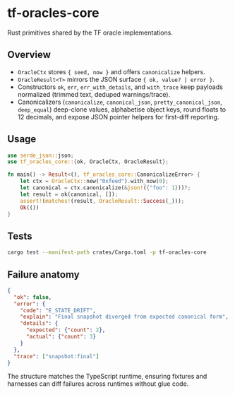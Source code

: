 # tf-oracles-core

Rust primitives shared by the TF oracle implementations.

## Overview

- `OracleCtx` stores `{ seed, now }` and offers `canonicalize` helpers.
- `OracleResult<T>` mirrors the JSON surface `{ ok, value? | error }`.
- Constructors `ok`, `err`, `err_with_details`, and `with_trace` keep payloads
  normalized (trimmed text, deduped warnings/trace).
- Canonicalizers (`canonicalize`, `canonical_json`, `pretty_canonical_json`,
  `deep_equal`) deep-clone values, alphabetise object keys, round floats to 12
  decimals, and expose JSON pointer helpers for first-diff reporting.

## Usage

```rust
use serde_json::json;
use tf_oracles_core::{ok, OracleCtx, OracleResult};

fn main() -> Result<(), tf_oracles_core::CanonicalizeError> {
    let ctx = OracleCtx::new("0xfeed").with_now(0);
    let canonical = ctx.canonicalize(&json!({"foo": 1}))?;
    let result = ok(canonical, []);
    assert!(matches!(result, OracleResult::Success(_)));
    Ok(())
}
```

## Tests

```bash
cargo test --manifest-path crates/Cargo.toml -p tf-oracles-core
```

## Failure anatomy

```json
{
  "ok": false,
  "error": {
    "code": "E_STATE_DRIFT",
    "explain": "Final snapshot diverged from expected canonical form",
    "details": {
      "expected": {"count": 2},
      "actual": {"count": 3}
    }
  },
  "trace": ["snapshot:final"]
}
```

The structure matches the TypeScript runtime, ensuring fixtures and harnesses
can diff failures across runtimes without glue code.
